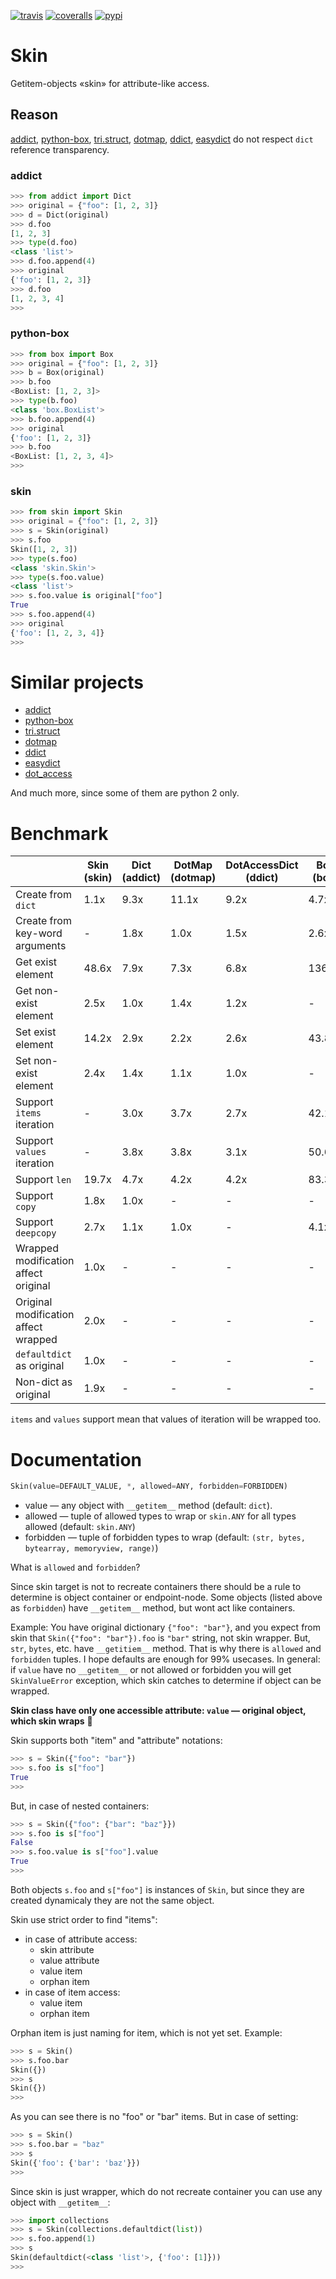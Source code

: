 [![travis](https://img.shields.io/travis/pohmelie/skin.svg)](https://travis-ci.org/pohmelie/skin)
[![coveralls](https://img.shields.io/coveralls/pohmelie/skin.svg)](https://coveralls.io/github/pohmelie/skin)
[![pypi](https://img.shields.io/pypi/v/skin.svg)](https://pypi.python.org/pypi/skin)

# Skin
Getitem-objects «skin» for attribute-like access.

## Reason
[addict](https://github.com/mewwts/addict), [python-box](https://github.com/cdgriffith/Box), [tri.struct](https://github.com/TriOptima/tri.struct), [dotmap](https://github.com/drgrib/dotmap), [ddict](https://github.com/rbehzadan/ddict), [easydict](https://github.com/makinacorpus/easydict) do not respect `dict` reference transparency.
### addict
``` python
>>> from addict import Dict
>>> original = {"foo": [1, 2, 3]}
>>> d = Dict(original)
>>> d.foo
[1, 2, 3]
>>> type(d.foo)
<class 'list'>
>>> d.foo.append(4)
>>> original
{'foo': [1, 2, 3]}
>>> d.foo
[1, 2, 3, 4]
>>>
```
### python-box
``` python
>>> from box import Box
>>> original = {"foo": [1, 2, 3]}
>>> b = Box(original)
>>> b.foo
<BoxList: [1, 2, 3]>
>>> type(b.foo)
<class 'box.BoxList'>
>>> b.foo.append(4)
>>> original
{'foo': [1, 2, 3]}
>>> b.foo
<BoxList: [1, 2, 3, 4]>
>>>
```
### skin
``` python
>>> from skin import Skin
>>> original = {"foo": [1, 2, 3]}
>>> s = Skin(original)
>>> s.foo
Skin([1, 2, 3])
>>> type(s.foo)
<class 'skin.Skin'>
>>> type(s.foo.value)
<class 'list'>
>>> s.foo.value is original["foo"]
True
>>> s.foo.append(4)
>>> original
{'foo': [1, 2, 3, 4]}
>>>
```
# Similar projects
* [addict](https://github.com/mewwts/addict)
* [python-box](https://github.com/cdgriffith/Box)
* [tri.struct](https://github.com/TriOptima/tri.struct)
* [dotmap](https://github.com/drgrib/dotmap)
* [ddict](https://github.com/rbehzadan/ddict)
* [easydict](https://github.com/makinacorpus/easydict)
* [dot_access](https://github.com/kootenpv/dot_access)

And much more, since some of them are python 2 only.

# Benchmark

||Skin (skin)|Dict (addict)|DotMap (dotmap)|DotAccessDict (ddict)|Box (box)|EasyDict (easydict)|Dot (dot_access)|
|---|---|---|---|---|---|---|---|
|Create from `dict`|1.1x|9.3x|11.1x|9.2x|4.7x|11.2x|1.0x|
|Create from key-word arguments|-|1.8x|1.0x|1.5x|2.6x|1.9x|-|
|Get exist element|48.6x|7.9x|7.3x|6.8x|136.6x|1.0x|25.4x|
|Get non-exist element|2.5x|1.0x|1.4x|1.2x|-|-|1.3x|
|Set exist element|14.2x|2.9x|2.2x|2.6x|43.8x|1.0x|-|
|Set non-exist element|2.4x|1.4x|1.1x|1.0x|-|-|-|
|Support `items` iteration|-|3.0x|3.7x|2.7x|42.1x|1.0x|-|
|Support `values` iteration|-|3.8x|3.8x|3.1x|50.6x|1.0x|-|
|Support `len`|19.7x|4.7x|4.2x|4.2x|83.3x|1.0x|-|
|Support `copy`|1.8x|1.0x|-|-|-|-|-|
|Support `deepcopy`|2.7x|1.1x|1.0x|-|4.1x|1.7x|-|
|Wrapped modification affect original|1.0x|-|-|-|-|-|-|
|Original modification affect wrapped|2.0x|-|-|-|-|-|1.0x|
|`defaultdict` as original|1.0x|-|-|-|-|-|-|
|Non-dict as original|1.9x|-|-|-|-|-|1.0x|

`items` and `values` support mean that values of iteration will be wrapped too.

# Documentation
``` python
Skin(value=DEFAULT_VALUE, *, allowed=ANY, forbidden=FORBIDDEN)
```
* value — any object with `__getitem__` method (default: `dict`).
* allowed — tuple of allowed types to wrap or `skin.ANY` for all types allowed (default: `skin.ANY`)
* forbidden — tuple of forbidden types to wrap (default: `(str, bytes, bytearray, memoryview, range)`)

What is `allowed` and `forbidden`?

Since skin target is not to recreate containers there should be a rule to determine is object container or endpoint-node. Some objects (listed above as `forbidden`) have `__getitem__` method, but wont act like containers.

Example:
You have original dictionary `{"foo": "bar"}`, and you expect from skin that `Skin({"foo": "bar"}).foo` is `"bar"` string, not skin wrapper. But, `str`, `bytes`, etc. have `__getitiem__` method. That is why there is `allowed` and `forbidden` tuples. I hope defaults are enough for 99% usecases.
In general: if `value` have no `__getitem__` or not allowed or forbidden you will get `SkinValueError` exception, which skin catches to determine if object can be wrapped.

**Skin class have only one accessible attribute: `value` — original object, which skin wraps** :tada:

Skin supports both "item" and "attribute" notations:
``` python
>>> s = Skin({"foo": "bar"})
>>> s.foo is s["foo"]
True
>>>
```
But, in case of nested containers:
``` python
>>> s = Skin({"foo": {"bar": "baz"}})
>>> s.foo is s["foo"]
False
>>> s.foo.value is s["foo"].value
True
>>>
```
Both objects `s.foo` and `s["foo"]` is instances of `Skin`, but since they are created dynamicaly they are not the same object.

Skin use strict order to find "items":
* in case of attribute access:
    * skin attribute
    * value attribute
    * value item
    * orphan item
* in case of item access:
    * value item
    * orphan item

Orphan item is just naming for item, which is not yet set. Example:
``` python
>>> s = Skin()
>>> s.foo.bar
Skin({})
>>> s
Skin({})
>>>
```

As you can see there is no "foo" or "bar" items. But in case of setting:
``` python
>>> s = Skin()
>>> s.foo.bar = "baz"
>>> s
Skin({'foo': {'bar': 'baz'}})
>>>
```
Since skin is just wrapper, which do not recreate container you can use any object with `__getitem__`:
``` python
>>> import collections
>>> s = Skin(collections.defaultdict(list))
>>> s.foo.append(1)
>>> s
Skin(defaultdict(<class 'list'>, {'foo': [1]}))
>>>
```
